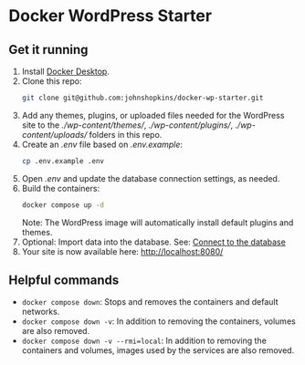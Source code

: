 # Docker WordPress Starter

## Get it running

1. Install [Docker Desktop](https://docs.docker.com/desktop/).
1. Clone this repo:
    ```bash
    git clone git@github.com:johnshopkins/docker-wp-starter.git
    ```
1. Add any themes, plugins, or uploaded files needed for the WordPress site to the _./wp-content/themes/_, _./wp-content/plugins/_, _./wp-content/uploads/_ folders in this repo.
1. Create an _.env_ file based on _.env.example_:
   ```bash
   cp .env.example .env
   ```
1. Open _.env_ and update the database connection settings, as needed.
1. Build the containers:
    ```bash
    docker compose up -d
    ```
    Note: The WordPress image will automatically install default plugins and themes.
1. Optional: Import data into the database. See: [Connect to the database](#connect-to-the-database)
1. Your site is now available here: [http://localhost:8080/](http://localhost:8080/)

## Helpful commands

* `docker compose down`: Stops and removes the containers and default networks.
* `docker compose down -v`: In addition to removing the containers, volumes are also removed.
* `docker compose down -v --rmi=local`: In addition to removing the containers and volumes, images used by the services are also removed.
